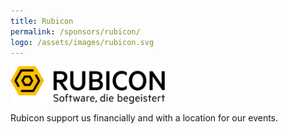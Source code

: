 ```yaml
---
title: Rubicon
permalink: /sponsors/rubicon/
logo: /assets/images/rubicon.svg
---
```


<a href="https://www.rubicon.eu/" target="_blank"><img src="/assets/images/rubicon.svg" alt="Rubicon" style="height:60px;vertical-align:middle;"></a>

Rubicon support us financially and with a location for our events.